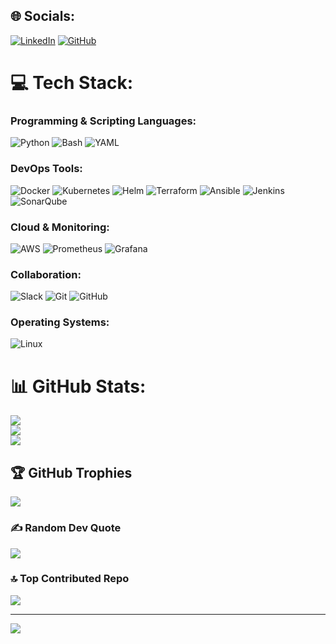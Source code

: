 ## 🌐 Socials:
[![LinkedIn](https://img.shields.io/badge/LinkedIn-%230077B5.svg?logo=LinkedIn&logoColor=white)](https://www.linkedin.com/in/yusufkayatr96/) [![GitHub](https://img.shields.io/badge/GitHub-%23121011.svg?logo=GitHub&logoColor=white)](https://github.com/yusufkaya01)

# 💻 Tech Stack:

### Programming & Scripting Languages:
![Python](https://img.shields.io/badge/python-3670A0?style=for-the-badge&logo=python&logoColor=ffdd54) 
![Bash](https://img.shields.io/badge/bash-%23121011.svg?style=for-the-badge&logo=gnu-bash&logoColor=white) 
![YAML](https://img.shields.io/badge/yaml-%23CB171E.svg?style=for-the-badge&logo=yaml&logoColor=white)

### DevOps Tools:
![Docker](https://img.shields.io/badge/docker-%230db7ed.svg?style=for-the-badge&logo=docker&logoColor=white) 
![Kubernetes](https://img.shields.io/badge/kubernetes-%23326ce5.svg?style=for-the-badge&logo=kubernetes&logoColor=white) 
![Helm](https://img.shields.io/badge/helm-%232C5263.svg?style=for-the-badge&logo=helm&logoColor=white) 
![Terraform](https://img.shields.io/badge/Terraform-%23623CE4.svg?style=for-the-badge&logo=terraform&logoColor=white) 
![Ansible](https://img.shields.io/badge/Ansible-%231A1918.svg?style=for-the-badge&logo=ansible&logoColor=white) 
![Jenkins](https://img.shields.io/badge/Jenkins-%232C5263.svg?style=for-the-badge&logo=jenkins&logoColor=white) 
![SonarQube](https://img.shields.io/badge/SonarQube-%234E9BCD.svg?style=for-the-badge&logo=sonarqube&logoColor=white) 

### Cloud & Monitoring:
![AWS](https://img.shields.io/badge/AWS-%23FF9900.svg?style=for-the-badge&logo=amazon-aws&logoColor=white) 
![Prometheus](https://img.shields.io/badge/Prometheus-E6522C?style=for-the-badge&logo=prometheus&logoColor=white)
![Grafana](https://img.shields.io/badge/Grafana-F46800?style=for-the-badge&logo=grafana&logoColor=white)

### Collaboration:
![Slack](https://img.shields.io/badge/Slack-%234A154B.svg?style=for-the-badge&logo=slack&logoColor=white) 
![Git](https://img.shields.io/badge/Git-fc6d26?style=for-the-badge&logo=git&logoColor=white)
![GitHub](https://img.shields.io/badge/GitHub-%23121011.svg?style=for-the-badge&logo=github&logoColor=white)

### Operating Systems:
![Linux](https://img.shields.io/badge/Linux-FCC624?style=for-the-badge&logo=linux&logoColor=black)

# 📊 GitHub Stats:
![](https://github-readme-stats.vercel.app/api?username=yusufkaya01&theme=radical&hide_border=false&include_all_commits=true&count_private=true)<br/>
![](https://github-readme-streak-stats.herokuapp.com/?user=yusufkaya01&theme=radical&hide_border=false)<br/>
![](https://github-readme-stats.vercel.app/api/top-langs/?username=yusufkaya01&theme=radical&hide_border=false&include_all_commits=true&count_private=true&layout=compact)

## 🏆 GitHub Trophies
![](https://github-profile-trophy.vercel.app/?username=yusufkaya01&theme=radical&no-frame=false&no-bg=false&margin-w=4)

### ✍️ Random Dev Quote
![](https://quotes-github-readme.vercel.app/api?type=horizontal&theme=radical)

### 🔝 Top Contributed Repo
![](https://github-contributor-stats.vercel.app/api?username=yusufkaya01&limit=5&theme=dracula&combine_all_yearly_contributions=true)

---
[![](https://visitcount.itsvg.in/api?id=yusufkaya01&icon=4&color=0)](https://visitcount.itsvg.in)

<!-- Proudly created with GPRM ( https://gprm.itsvg.in ) -->
